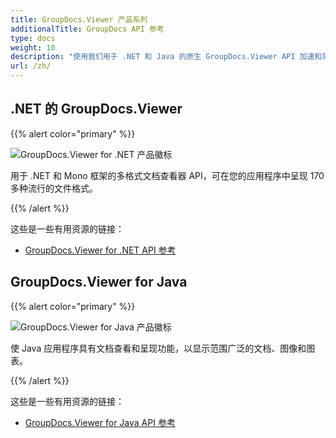 ```yaml
---
title: GroupDocs.Viewer 产品系列
additionalTitle: GroupDocs API 参考
type: docs
weight: 10
description: "使用我们用于 .NET 和 Java 的原生 GroupDocs.Viewer API 加速和简化任何跨平台应用程序中的文档或图像查看"
url: /zh/
---
```


## .NET 的 GroupDocs.Viewer

{{% alert color="primary" %}} 

![GroupDocs.Viewer for .NET 产品徽标](../gdocs_net.png)

用于 .NET 和 Mono 框架的多格式文档查看器 API，可在您的应用程序中呈现 170 多种流行的文件格式。

{{% /alert %}} 

这些是一些有用资源的链接：

- [GroupDocs.Viewer for .NET API 参考](/viewer/zh/net/)


## GroupDocs.Viewer for Java

{{% alert color="primary" %}}

![GroupDocs.Viewer for Java 产品徽标](../gdocs_java.png)

使 Java 应用程序具有文档查看和呈现功能，以显示范围广泛的文档、图像和图表。

{{% /alert %}}

这些是一些有用资源的链接：

- [GroupDocs.Viewer for Java API 参考](/viewer/java/)
